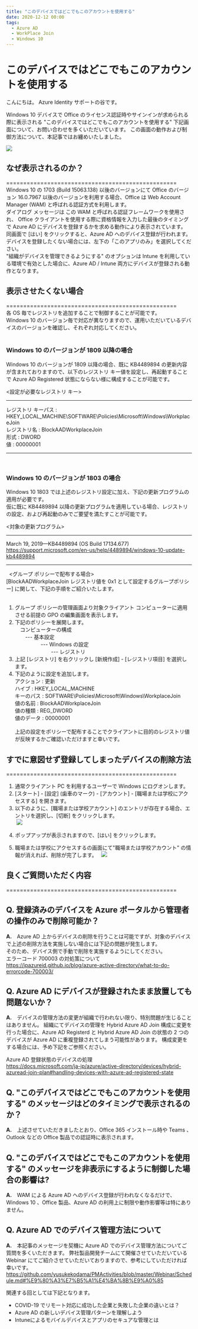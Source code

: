 ```yaml
---
title: "このデバイスではどこでもこのアカウントを使用する"
date: 2020-12-12 00:00
tags:
  - Azure AD
  - WorkPlace Join
  - Windows 10
---
```


# このデバイスではどこでもこのアカウントを使用する

こんにちは。 Azure Identity サポートの谷です。  
  
Windows 10 デバイスで Office のライセンス認証時やサインインが求められる際に表示される "このデバイスではどこでもこのアカウントを使用する" 下記画面について、お問い合わせを多くいただいています。
この画面の動作および制御方法について、本記事ではお纏めいたしました。  


![](./WorkPlaceJoin/WorkPlaceJoin.jpg)
  
  
  
## なぜ表示されるのか？
==================================================  
Windows 10 の 1703 (Build 15063.138) 以後のバージョンにて Office のバージョン 16.0.7967 以後のバージョンを利用する場合、Office は Web Account Manager (WAM) と呼ばれる認証方式を利用します。  
ダイアログ メッセージは この WAM と呼ばれる認証フレームワークを使用され、 Office クライアントを使用する際に資格情報を入力した最後のタイミングで Azure AD にデバイスを登録するかを求める動作により表示されています。  
同画面で [はい] をクリックすると、Azure AD へのデバイス登録が行われます。  
デバイスを登録したくない場合には、左下の「このアプリのみ」を選択してください。  
"組織がデバイスを管理できるようにする" のオプションは Intune を利用している環境で有効とした場合に、Azure AD / Intune 両方にデバイスが登録される動作となります。  
  
  

## 表示させたくない場合
==================================================  
各 OS 毎でレジストリを追加することで制御することが可能です。  
Windows 10 のバージョン毎で対応が異なりますので、運用いただいているデバイスのバージョンを確認し、それぞれ対応してください。  
  
### Windows 10 のバージョンが 1809 以降の場合
Windows 10 のバージョンが 1809 以降の場合、既に KB4489894 の更新内容が含まれておりますので、以下のレジストリ キー値を設定し、再起動することで Azure AD Registered 状態にならない様に構成することが可能です。
 
<設定が必要なレジストリ キー>
********************************  
レジストリ キーパス : HKEY_LOCAL_MACHINE\SOFTWARE\Policies\Microsoft\Windows\WorkplaceJoin  
レジストリ名 : BlockAADWorkplaceJoin  
形式 : DWORD  
値 : 00000001  
********************************
 
### Windows 10 のバージョンが 1803 の場合
Windows 10 1803 では上述のレジストリ設定に加え、下記の更新プログラムの適用が必要です。  
仮に既に KB4489894 以降の更新プログラムを適用している場合、レジストリの設定、および再起動のみでご要望を満たすことが可能です。  
  
<対象の更新プログラム>  
********************************  
March 19, 2019—KB4489894 (OS Build 17134.677)  
<https://support.microsoft.com/en-us/help/4489894/windows-10-update-kb4489894>  
********************************
 
<グループ ポリシーで配布する場合>  
[BlockAADWorkplaceJoin レジストリ値を 0x1 として設定するグループポリシー] に関して、下記の手順をご紹介いたします。  
  
1. グループ ポリシーの管理画面より対象クライアント コンピューターに適用させる前提の GPO の編集画面を表示します。  
2. 下記のポリシーを展開します。  
　コンピューターの構成  
 　　--- 基本設定  
　　　　　--- Windows の設定  
　　　　　　　--- レジストリ  
3. 上記 [レジストリ] を右クリックし [新規作成] - [レジストリ項目] を選択します。  
4. 下記のように設定を追加します。  
   アクション : 更新  
   ハイブ : HKEY_LOCAL_MACHINE  
   キーのパス : SOFTWARE\Policies\Microsoft\Windows\WorkplaceJoin  
   値の名前 : BlockAADWorkplaceJoin  
   値の種類 : REG_DWORD  
   値のデータ : 00000001  
   
上記の設定をポリシーで配布することでクライアントに目的のレジストリ値が反映するかご確認いただけますと幸いです。  
  
  
  
## すでに意図せず登録してしまったデバイスの削除方法
==================================================
1. 通常クライアント PC を利用するユーザーで Windows にログオンします。
2. [スタート] - [設定] (歯車のマーク) - [アカウント] - [職場または学校にアクセスする] を開きます。
3. 以下のように、[職場または学校アカウント] のエントリが存在する場合、エントリを選択し、[切断] をクリックします。  
 ![](./WorkPlaceJoin/WorkPlaceJoin1.jpg)
  
 
4. ポップアップが表示されますので、[はい] をクリックします。
  

5. 職場または学校にアクセスするの画面にて"職場または学校アカウント" の情報が消えれば、削除が完了します。
  ![](./WorkPlaceJoin/WorkPlaceJoin3.jpg)


  
## 良くご質問いただく内容
==================================================
## **Q. 登録済みのデバイスを Azure ポータルから管理者の操作のみで削除可能か？**  
**A.**　Azure AD 上からデバイスの削除を行うことは可能ですが、対象のデバイスで上述の削除方法を実施しない場合には下記の問題が発生します。  
そのため、デバイス側で手動で削除を実施するようにしてください。  
エラーコード 700003 の対処策について  
https://jpazureid.github.io/blog/azure-active-directory/what-to-do-errorcode-700003/  
  
## **Q. Azure AD にデバイスが登録されたまま放置しても問題ないか？**  
**A.**　デバイスの管理方法の変更が組織で行われない限り、特別問題が生じることはありません。
組織にてデバイスの管理を Hybrid Azure AD Join 構成に変更を行った場合に、Azure AD Registerd と Hybrid Azure AD Join の状態の 2 つのデバイスが Azure AD に重複登録されてしまう可能性があります。
構成変更をする場合には、予め下記をご参照ください。

Azure AD 登録状態のデバイスの処理  
https://docs.microsoft.com/ja-jp/azure/active-directory/devices/hybrid-azuread-join-plan#handling-devices-with-azure-ad-registered-state  


## **Q. "このデバイスではどこでもこのアカウントを使用する" のメッセージはどのタイミングで表示されるのか？**  
**A.**　上述させていただきましたとおり、Office 365 インストール時や Teams 、Outlook などの Office 製品での認証時に表示されます。

## **Q. "このデバイスではどこでもこのアカウントを使用する" のメッセージを非表示にするように制御した場合の影響は?**  
**A.**　WAM による Azure AD へのデバイス登録が行われなくなるだけで、Windows 10 、Office 製品、Azure AD の利用上に制限や動作影響等は特にありません。

## **Q. Azure AD でのデバイス管理方法について**  
**A.**　本記事のメッセージを契機に Azure AD でのデバイス管理方法についてご質問を多くいただきます。
弊社製品開発チームにて開催させていただいている Webinar にてご紹介させていただいておりますので、参考にしていただければ幸いです。
https://github.com/yusukekodama/PMActivities/blob/master/Webinar/Schedule.md#%E9%80%A3%E7%B5%A1%E4%BA%8B%E9%A0%85

関連する回としては下記となります。
- COVID-19 でリモート対応に成功した企業と失敗した企業の違いとは？
- Azure AD の新しいデバイス管理パターンを理解しよう
- Intuneによるモバイルデバイスとアプリのセキュアな管理とは
